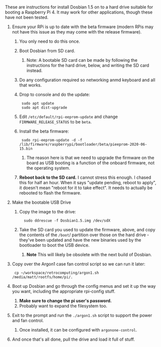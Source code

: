These are instructions for install Dosbian 1.5 on to a hard drive suitable for booting a Raspberry Pi 4. It may work for other applications, though these have not been tested.

1. Ensure your RPi is up to date with the beta firmware (modern RPis may not have this issue as they may come with the release firmware).
    1. You only need to do this once.
    1. Boot Dosbian from SD card.
        1. Note: A bootable SD card can be made by following the instructions for the hard drive, below, and writing the SD card instead.

    1. Do any configuration required so networking anmd keyboard and all that works.
    1. Drop to console and do the update:

            sudo apt update
            sudo apt dist-upgrade

    1. Edit `/etc/default/rpi-eeprom-update` and change `FIRMWARE_RELEASE_STATUS` to be `beta`.
    1. Install the beta firmware:

            sudo rpi-eeprom-update -d -f /lib/firmware/raspberrypi/bootloader/beta/pieeprom-2020-06-15.bin

        1. The reason here is that we need to upgrade the firmware on the board as USB booting is a function of the onboard firmware, not the operating system.
    1. **Reboot back to the SD card.** I cannot stress this enough. I chased this for half an hour. When it says "update pending, reboot to apply", it doesn't mean "reboot for it to take effect". It needs to actually be rebooted to flash the firmware.

1. Make the bootable USB Drive
    1. Copy the image to the drive:

             sudo ddrescue -f Dosbian1.5.img /dev/sdX

    1. Take the SD card you used to update the firmware, above, and copy the contents of the `/boot`/ partition over those on the hard drive - they've been updated and have the new binaries used by the bootloader to boot the USB device.
        1. **Note** This will likely be obsolete with the next build of Dosbian.

1. Copy over the Argon1 case fan control script so we can run it later:

        cp ~/workspace/retrocomputing/argon1.sh /media/matt/rootfs/home/pi/.

1. Boot up Dosbian and go through the config menus and set it up the way you want, including the appropriate rpi-config stuff.
    1. **Make sure to change the pi user's password.**
    1. Probably want to expand the filesystem too.

1. Exit to the prompt and run the `./argon1.sh` script to support the power and fan control.
    1. Once installed, it can be configured with `argonone-control`.

1. And once that's all done, pull the drive and load it full of stuff.
